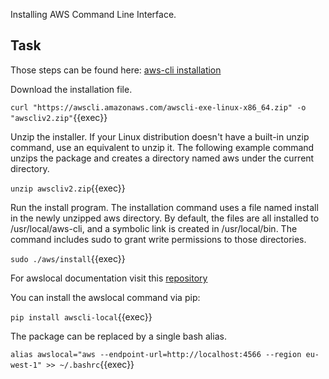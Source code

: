 Installing AWS Command Line Interface.

## Task

Those steps can be found here: [aws-cli installation](https://docs.aws.amazon.com/cli/latest/userguide/getting-started-install.html#linux-x86-(64-bit))

Download the installation file.

`curl "https://awscli.amazonaws.com/awscli-exe-linux-x86_64.zip" -o "awscliv2.zip"`{{exec}}

Unzip the installer. If your Linux distribution doesn't have a built-in unzip command, use an equivalent to unzip it. The following example command unzips the package and creates a directory named aws under the current directory.

`unzip awscliv2.zip`{{exec}}

Run the install program. The installation command uses a file named install in the newly unzipped aws directory. By default, the files are all installed to /usr/local/aws-cli, and a symbolic link is created in /usr/local/bin. The command includes sudo to grant write permissions to those directories.

`sudo ./aws/install`{{exec}}

For awslocal documentation visit this [repository](https://github.com/LocalStack/awscli-local)

You can install the awslocal command via pip:

`pip install awscli-local`{{exec}}

The package can be replaced by a single bash alias.

`alias awslocal="aws --endpoint-url=http://localhost:4566 --region eu-west-1" >> ~/.bashrc`{{exec}}
